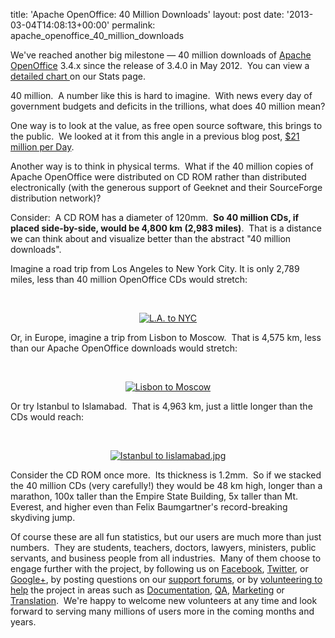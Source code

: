 title: 'Apache OpenOffice: 40 Million Downloads'
layout: post
date: '2013-03-04T14:08:13+00:00'
permalink: apache_openoffice_40_million_downloads

<p>We've reached another big milestone <span class="st">— 40 million downloads of <a href="http://www.openoffice.org/">Apache OpenOffice</a> 3.4.x since the release of 3.4.0 in May 2012.&nbsp; You can view a <a href="http://www.openoffice.org/stats/downloads.html">detailed chart </a>on our Stats page. </span></p><span class="st"> 
    <p>40 million.&nbsp; A number like this is hard to imagine.&nbsp; With news every day of government budgets and deficits in the trillions, what does 40 million mean?</p> 
    <p>One way is to look at the value, as free open source software, this brings to the public.&nbsp; We looked at it from this angle in a previous blog post, <a href="https://blogs.apache.org/OOo/entry/21_million_per_day">$21 million per Day</a>.</p> 
    <p>Another way is to think in physical terms.&nbsp; What if the 40 million copies of Apache OpenOffice were distributed on CD ROM rather than distributed electronically (with the generous support of Geeknet and their SourceForge distribution network)?</p> 
    <p>Consider:&nbsp; A CD ROM has a diameter of 120mm.&nbsp; <b>So 40 million CDs, if placed side-by-side, would be 4,800 km (2,983 miles)</b>.&nbsp; That is a distance we can think about and visualize better than the abstract &quot;40 million downloads&quot;.</p> 
    <p>Imagine a road trip from Los Angeles to New York City. It is only 2,789 miles, less than 40 million OpenOffice CDs would stretch:</p></span><span class="st"> 
    <p> </p></span> 
  <p><span class="st"><br /></span></p> 
  <p align="center"> <a href="https://maps.google.com/maps?saddr=Los+Angeles,+CA&amp;daddr=New+York,+NY&amp;hl=en&amp;sll=34.052234,-118.243685&amp;sspn=0.87496,2.113495&amp;geocode=FYqYBwIdm77z-CkT2ifcXcfCgDH0CEYlb98v4g%3BFXFAbQIdK8KW-yk7CD_TpU_CiTFi_nfhBo8LyA&amp;oq=new+york+cit&amp;mra=ls&amp;t=m&amp;z=5"><img alt="L.A. to NYC" src="https://blogs.apache.org/OOo/mediaresource/b71d5c09-c469-4b51-a5cc-e36180f38558" /></a></p> 
  <p> </p> 
  <p>Or, in Europe, imagine a trip from Lisbon to Moscow.&nbsp; That is 4,575 km, less than our Apache OpenOffice downloads would stretch:</p> 
  <p><br /></p> 
  <div align="center"><a href="https://maps.google.com/maps?saddr=Lisbon,+Portugal&amp;daddr=Moscow,+Russia&amp;hl=en&amp;sll=37.904456,-96.124051&amp;sspn=26.56465,67.631836&amp;geocode=FbPmTgIdrGF0_yk78-RhGjMZDTHQNpDkvesABA%3BFQ6sUgMdgBc-AinJsNRz_Eq1RjFMz1dXzNZEPQ&amp;oq=mosc&amp;mra=ls&amp;t=m&amp;z=5"><img alt="Lisbon to Moscow" src="https://blogs.apache.org/OOo/mediaresource/235cd412-42e3-43bb-8c9b-27482c158481" /></a></div> 
  <p> </p> 
  <p>Or try Istanbul to Islamabad.&nbsp; That is 4,963 km, just a little longer than the CDs would reach:</p> 
  <p><br /></p> 
  <p align="center"><a href="https://maps.google.com/maps?saddr=Istanbul,+Turkey&amp;daddr=Islamabad,+Pakistan&amp;hl=en&amp;ll=37.335224,51.020508&amp;spn=26.757286,67.631836&amp;sll=48.253941,33.310547&amp;sspn=22.527318,67.631836&amp;geocode=FdawcQIdQCe6ASlrCGgABKfKFDHQsAG8mP7M4Q%3BFYd_AgIdw9BaBCkvcpF40L_fODG2Ats7XFFZYA&amp;oq=islam&amp;mra=ls&amp;t=m&amp;z=5"><img alt="Istanbul to Iislamabad.jpg" src="https://blogs.apache.org/OOo/mediaresource/c9fcfddb-e466-4b1c-a6a9-6c61216f60fa" /></a> </p> 
  <p>Consider the CD ROM once more.&nbsp; Its thickness is 1.2mm.&nbsp; So if we stacked the 40 million CDs (very carefully!) they would be 48 km high, longer than a marathon, 100x taller than the Empire State Building, 5x taller than Mt. Everest, and higher even than  Felix Baumgartner's record-breaking skydiving jump.<br /></p> 
  <p>Of course these are all fun statistics, but our users are much more than just numbers.&nbsp; They are students, teachers, doctors, lawyers, ministers, public servants, and business people from all industries.&nbsp; Many of them choose to engage further with the project, by following us on <a href="https://www.facebook.com/ApacheOO">Facebook</a>, <a href="https://www.facebook.com/ApacheOO">Twitter</a>, or <a href="https://plus.google.com/+openoffice">Google+</a>, by posting questions on our <a href="http://forum.openoffice.org/">support forums</a>, or by <a href="http://openoffice.apache.org/get-involved.html">volunteering to help</a> the project in areas such as <a href="http://openoffice.apache.org/orientation/intro-doc.html">Documentation</a>, <a href="http://openoffice.apache.org/orientation/intro-qa.html">QA</a>, <a href="http://openoffice.apache.org/orientation/intro-marketing.html">Marketing</a> or <a href="http://openoffice.apache.org/translate.html">Translation</a>.&nbsp; We're happy to welcome new volunteers at any time and look forward to serving many millions of users more in the coming months and years.</p>
